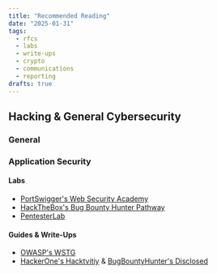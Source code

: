 ```yaml
---
title: "Recommended Reading"
date: "2025-01-31"
tags:
  - rfcs
  - labs
  - write-ups
  - crypto
  - communications
  - reporting
drafts: true
---
```


## Hacking & General Cybersecurity

### General

### Application Security

#### Labs

- [PortSwigger's Web Security Academy]()
- [HackTheBox's Bug Bounty Hunter Pathway]()
- [PentesterLab]()

#### Guides & Write-Ups

- [OWASP's WSTG]()
- [HackerOne's Hacktvitiy]() & [BugBountyHunter's Disclosed]()
